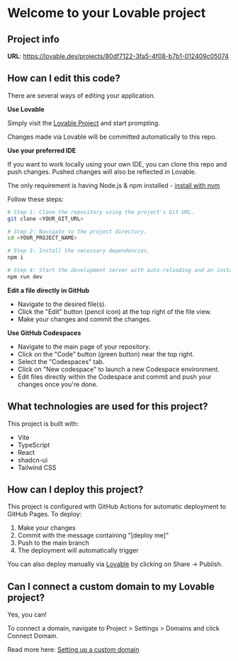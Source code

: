 # Welcome to your Lovable project

## Project info

**URL**: https://lovable.dev/projects/80df7122-3fa5-4f08-b7b1-012409c05074

## How can I edit this code?

There are several ways of editing your application.

**Use Lovable**

Simply visit the [Lovable Project](https://lovable.dev/projects/80df7122-3fa5-4f08-b7b1-012409c05074) and start prompting.

Changes made via Lovable will be committed automatically to this repo.

**Use your preferred IDE**

If you want to work locally using your own IDE, you can clone this repo and push changes. Pushed changes will also be reflected in Lovable.

The only requirement is having Node.js & npm installed - [install with nvm](https://github.com/nvm-sh/nvm#installing-and-updating)

Follow these steps:

```sh
# Step 1: Clone the repository using the project's Git URL.
git clone <YOUR_GIT_URL>

# Step 2: Navigate to the project directory.
cd <YOUR_PROJECT_NAME>

# Step 3: Install the necessary dependencies.
npm i

# Step 4: Start the development server with auto-reloading and an instant preview.
npm run dev
```

**Edit a file directly in GitHub**

- Navigate to the desired file(s).
- Click the "Edit" button (pencil icon) at the top right of the file view.
- Make your changes and commit the changes.

**Use GitHub Codespaces**

- Navigate to the main page of your repository.
- Click on the "Code" button (green button) near the top right.
- Select the "Codespaces" tab.
- Click on "New codespace" to launch a new Codespace environment.
- Edit files directly within the Codespace and commit and push your changes once you're done.

## What technologies are used for this project?

This project is built with:

- Vite
- TypeScript
- React
- shadcn-ui
- Tailwind CSS

## How can I deploy this project?

This project is configured with GitHub Actions for automatic deployment to GitHub Pages. To deploy:

1. Make your changes
2. Commit with the message containing "[deploy me]" 
3. Push to the main branch
4. The deployment will automatically trigger

You can also deploy manually via [Lovable](https://lovable.dev/projects/80df7122-3fa5-4f08-b7b1-012409c05074) by clicking on Share -> Publish.

## Can I connect a custom domain to my Lovable project?

Yes, you can!

To connect a domain, navigate to Project > Settings > Domains and click Connect Domain.

Read more here: [Setting up a custom domain](https://docs.lovable.dev/tips-tricks/custom-domain#step-by-step-guide)

